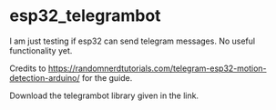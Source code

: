 # esp32_telegrambot


I am just testing if esp32 can send telegram messages. No useful functionality yet.

Credits to https://randomnerdtutorials.com/telegram-esp32-motion-detection-arduino/ for the guide.

Download the telegrambot library given in the link.
